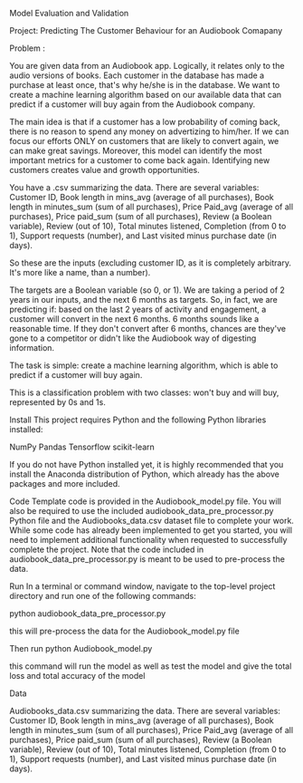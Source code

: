 
Model Evaluation and Validation

Project: Predicting The Customer Behaviour for an Audiobook Comapany

Problem :

You are given data from an Audiobook app. Logically, it relates only to the audio versions of books. Each customer in the database has made a purchase at least once, that's why he/she is in the database. We want to create a machine learning algorithm based on our available data that can predict if a customer will buy again from the Audiobook company.

The main idea is that if a customer has a low probability of coming back, there is no reason to spend any money on advertizing to him/her. If we can focus our efforts ONLY on customers that are likely to convert again, we can make great savings. Moreover, this model can identify the most important metrics for a customer to come back again. Identifying new customers creates value and growth opportunities.

You have a .csv summarizing the data. There are several variables: Customer ID, Book length in mins_avg (average of all purchases), Book length in minutes_sum (sum of all purchases), Price Paid_avg (average of all purchases), Price paid_sum (sum of all purchases), Review (a Boolean variable), Review (out of 10), Total minutes listened, Completion (from 0 to 1), Support requests (number), and Last visited minus purchase date (in days).

So these are the inputs (excluding customer ID, as it is completely arbitrary. It's more like a name, than a number).

The targets are a Boolean variable (so 0, or 1). We are taking a period of 2 years in our inputs, and the next 6 months as targets. So, in fact, we are predicting if: based on the last 2 years of activity and engagement, a customer will convert in the next 6 months. 6 months sounds like a reasonable time. If they don't convert after 6 months, chances are they've gone to a competitor or didn't like the Audiobook way of digesting information.

The task is simple: create a machine learning algorithm, which is able to predict if a customer will buy again.

This is a classification problem with two classes: won't buy and will buy, represented by 0s and 1s.

Install
This project requires Python and the following Python libraries installed:

NumPy
Pandas
Tensorflow
scikit-learn


If you do not have Python installed yet, it is highly recommended that you install the Anaconda distribution of Python, which already has the above packages and more included.

Code
Template code is provided in the Audiobook_model.py file. You will also be required to use the included audiobook_data_pre_processor.py Python file and the Audiobooks_data.csv dataset file to complete your work. While some code has already been implemented to get you started, you will need to implement additional functionality when requested to successfully complete the project. Note that the code included in audiobook_data_pre_processor.py is meant to be used to pre-process the data. 

Run
In a terminal or command window, navigate to the top-level project directory and run one of the following commands:

python audiobook_data_pre_processor.py

this will pre-process the data for the Audiobook_model.py file

Then run
python Audiobook_model.py

this command will run the model as well as test the model and give the total loss and total accuracy of the model

Data

Audiobooks_data.csv summarizing the data. There are several variables: Customer ID, Book length in mins_avg (average of all purchases), Book length in minutes_sum (sum of all purchases), Price Paid_avg (average of all purchases), Price paid_sum (sum of all purchases), Review (a Boolean variable), Review (out of 10), Total minutes listened, Completion (from 0 to 1), Support requests (number), and Last visited minus purchase date (in days).
